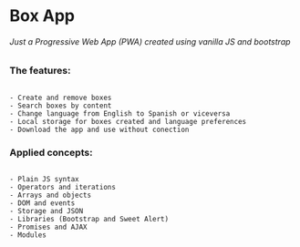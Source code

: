 # Box App
###### Just a Progressive Web App (PWA) created using vanilla JS and bootstrap


### The features:
```

- Create and remove boxes
- Search boxes by content
- Change language from English to Spanish or viceversa
- Local storage for boxes created and language preferences
- Download the app and use without conection

```

### Applied concepts:
```

- Plain JS syntax
- Operators and iterations 
- Arrays and objects
- DOM and events
- Storage and JSON
- Libraries (Bootstrap and Sweet Alert)
- Promises and AJAX
- Modules

```




